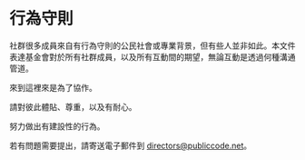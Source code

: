 # 行為守則

<!-- SPDX-License-Identifier: CC0-1.0 -->
<!-- SPDX-FileCopyrightText: 2021-2022 The Foundation for Public Code <info@publiccode.net>, https://standard.publiccode.net/AUTHORS -->

社群很多成員來自有行為守則的公民社會或專業背景，但有些人並非如此。本文件表達基金會對於所有社群成員，以及所有互動間的期望，無論互動是透過何種溝通管道。

來到這裡來是為了協作。

請對彼此體貼、尊重，以及有耐心。

努力做出有建設性的行為。

若有問題需要提出，請寄送電子郵件到 directors@publiccode.net。
